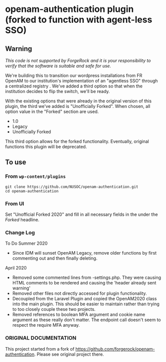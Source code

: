 # openam-authentication plugin (forked to function with agent-less SSO)

## Warning
*This code is not supported by ForgeRock and it is your responsibility to verify that the software is suitable and safe for use.*

We're building this to transition our wordpress installations from FR OpenAM to our institution's implementation of an "agentless SSO" through a centralized registry . We've added a third option so that when the institution decides to flip the switch, we'll be ready. 

With the existing options that were already in the original version of this plugin, the third we've added is "Unofficially Forked". When chosen, all option value in the "Forked" section are used. 

- 1.0
- Legacy
- Unofficially Forked 

This third option allows for the forked functionality. Eventually, original functions this plugin will be deprecated. 

## To use
### From `wp-content/plugins`
```
git clone https://github.com/NUSOC/openam-authentication.git
cd openam-authentication
```

### From UI
Set "Unofficial Forked 2020" and fill in all necessary fields in the under the *Forked* headline.  

### Change Log

To Do Summer 2020
- Since IDM will sunset OpenAM Legacy, remove older functions by first commenting out and then finally deleting. 

April 2020 
- Removed some commented lines from -settings.php. They were causing HTML comments to be rendered and causing the 'header already sent warning'
- Removed other files not directly accessed for plugin functionality. 
- Decoupled from the Laravel Plugin and copied the OpenAM2020 class into the main plugin. This should be easier to maintain rather than trying to too closely couple these two projects. 
- Removed references to boolean MFA argument and cookie name argument as these really don't matter. The endpoint call doesn't seem to respect the require MFA anyway. 







### ORIGINAL DOCUMENTATION
This project started from a fork of https://github.com/forgerock/openam-authentication. Please see original project there. 